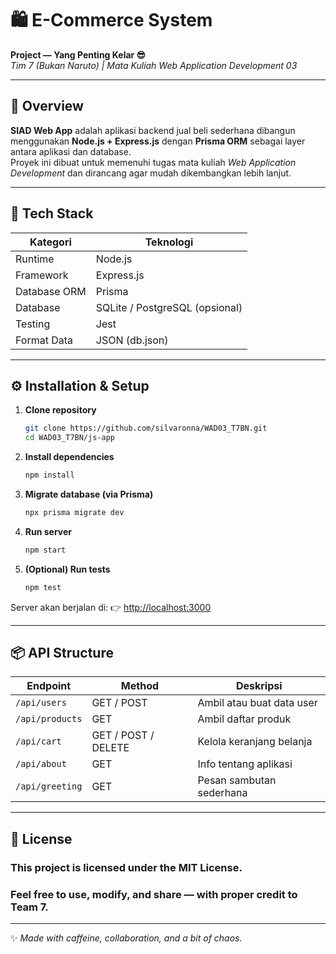# 🛍️ **E-Commerce System**   
**Project — Yang Penting Kelar 😎**  
_Tim 7 (Bukan Naruto) | Mata Kuliah Web Application Development 03_

---

## 🚀 Overview
**SIAD Web App** adalah aplikasi backend jual beli sederhana dibangun menggunakan **Node.js + Express.js** dengan **Prisma ORM** sebagai layer antara aplikasi dan database.  
Proyek ini dibuat untuk memenuhi tugas mata kuliah *Web Application Development* dan dirancang agar mudah dikembangkan lebih lanjut.

---

## 🧩 Tech Stack
| Kategori | Teknologi |
|-----------|------------|
| Runtime | Node.js |
| Framework | Express.js |
| Database ORM | Prisma |
| Database | SQLite / PostgreSQL (opsional) |
| Testing | Jest |
| Format Data | JSON (db.json) |

---

## ⚙️ Installation & Setup

1. **Clone repository**
   ```bash
   git clone https://github.com/silvaronna/WAD03_T7BN.git
   cd WAD03_T7BN/js-app

2. **Install dependencies**

   ```bash
   npm install
   ```

3. **Migrate database (via Prisma)**

   ```bash
   npx prisma migrate dev
   ```

4. **Run server**

   ```bash
   npm start
   ```

5. **(Optional) Run tests**

   ```bash
   npm test
   ```

Server akan berjalan di:
👉 [http://localhost:3000](http://localhost:3000)

---

## 📦 API Structure

| Endpoint        | Method              | Deskripsi                 |
| --------------- | ------------------- | ------------------------- |
| `/api/users`    | GET / POST          | Ambil atau buat data user |
| `/api/products` | GET                 | Ambil daftar produk       |
| `/api/cart`     | GET / POST / DELETE | Kelola keranjang belanja  |
| `/api/about`    | GET                 | Info tentang aplikasi     |
| `/api/greeting` | GET                 | Pesan sambutan sederhana  |

---

## 🪪 License

### This project is licensed under the **MIT License**.
### Feel free to use, modify, and share — with proper credit to Team 7.
---

✨ *Made with caffeine, collaboration, and a bit of chaos.*
